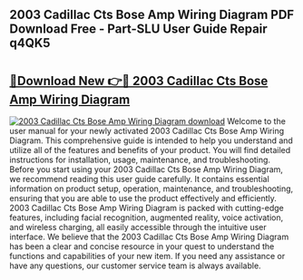 ## 2003 Cadillac Cts Bose Amp Wiring Diagram PDF Download Free - Part-SLU User Guide Repair q4QK5

# <h2><a href="http://dftwq33.blite.top/?on=2003+Cadillac+Cts+Bose+Amp+Wiring+Diagram">🔗Download New 👉🔴 2003 Cadillac Cts Bose Amp Wiring Diagram</a></h2>

[![2003 Cadillac Cts Bose Amp Wiring Diagram download](https://i.imgur.com/lujVjoI.png)](http://dftwq33.blite.top/?on=2003+Cadillac+Cts+Bose+Amp+Wiring+Diagram)
Welcome to the user manual for your newly activated 2003 Cadillac Cts Bose Amp Wiring Diagram. This comprehensive guide is intended to help you understand and utilize all of the features and benefits of your product. You will find detailed instructions for installation, usage, maintenance, and troubleshooting. Before you start using your 2003 Cadillac Cts Bose Amp Wiring Diagram, we recommend reading this user guide carefully. It contains essential information on product setup, operation, maintenance, and troubleshooting, ensuring that you are able to use the product effectively and efficiently. 2003 Cadillac Cts Bose Amp Wiring Diagram is packed with cutting-edge features, including facial recognition, augmented reality, voice activation, and wireless charging, all easily accessible through the intuitive user interface. We believe that the 2003 Cadillac Cts Bose Amp Wiring Diagram has been a clear and concise resource in your quest to understand the functions and capabilities of your new item. If you need any assistance or have any questions, our customer service team is always available.
